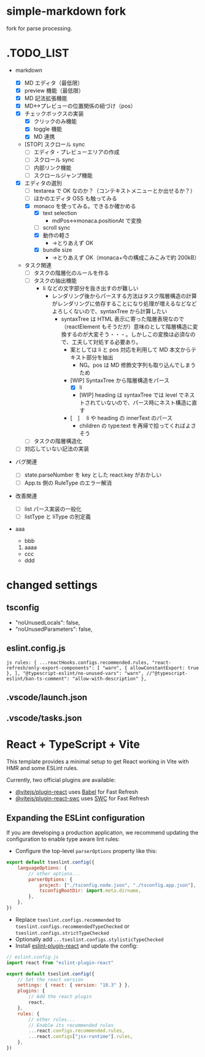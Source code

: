 # simple-markdown fork

fork for parse processing.

# .TODO_LIST

-   markdown

    -   [x] MD エディタ（最低限）
    -   [x] preview 機能（最低限）
    -   [x] MD 記法拡張機能
    -   [x] MD<->プレビューの位置関係の紐づけ（pos）
    -   [x] チェックボックスの実装
        -   [x] クリックのみ機能
        -   [x] toggle 機能
        -   [x] MD 連携
    -   [STOP] スクロール sync
        -   [ ] エディタ・プレビューエリアの作成
        -   [ ] スクロール sync
        -   [ ] 内部リンク機能
        -   [ ] スクロールジャンプ機能
    -   [x] エディタの選別
        -   [ ] textarea で OK なのか？（コンテキストメニューとか出せるか？）
        -   [ ] ほかのエディタ OSS も触ってみる
        -   [x] monaco を使ってみる。できるか確かめる
            -   [x] text selection
                -   mdPos<->monaca.positionAt で変換
            -   [ ] scroll sync
            -   [x] 動作の軽さ
                -   ->とりあえず OK
            -   [x] bundle size
                -   ->とりあえず OK（monaca+今の構成こみこみで約 200kB）
    -   タスク関連
        -   [ ] タスクの階層化のルールを作る
        -   [ ] タスクの抽出機能
            -   li などの文字部分を抜き出すのが難しい
                -   レンダリング後からパースする方法はタスク階層構造の計算がレンダリングに依存することになり処理が増えるなどなどよろしくないので、syntaxTree から計算したい
                    -   syntaxTree は HTML 表示に寄った階層表現なので（reactElement もそうだが）意味のとして階層構造に変換するのが大変そう・・・。しかしこの変換は必須なので、工夫して対処する必要あり。
                        -   案としては li と pos 対応を利用して MD 本文からテキスト部分を抽出
                            -   NG。pos は MD 修飾文字列も取り込んでしまうため
                        -   [WIP] SyntaxTree から階層構造をパース
                            -   [x] li
                            -   [WIP] heading は syntaxTree では level でネストされていないので、パース時にネスト構造に直す
                        -   [　]　 li や heading の innerText のパース
                            -   children の type:text を再帰で拾ってくればよさそう
        -   [ ] タスクの階層構造化
    -   [ ] 対応していない記法の実装

-   バグ関連

    -   [ ] state.parseNumber を key とした react.key がおかしい
    -   [ ] App.ts 側の RuleType のエラー解消

-   改善関連

    -   [ ] list パース実装の一般化
    -   [ ] listType と liType の別定義

-   aaa
    -   bbb
    1. aaaa
    -   ccc
    -   ddd

# changed settings

## tsconfig

-   "noUnusedLocals": false,
-   "noUnusedParameters": false,

## eslint.config.js

`js
rules: {
            ...reactHooks.configs.recommended.rules,
            "react-refresh/only-export-components": [
                "warn",
                { allowConstantExport: true },
            ],
            "@typescript-eslint/no-unused-vars": "warn",
            //"@typescript-eslint/ban-ts-comment": "allow-with-description"
        },
`

## .vscode/launch.json

## .vscode/tasks.json

# React + TypeScript + Vite

This template provides a minimal setup to get React working in Vite with HMR and some ESLint rules.

Currently, two official plugins are available:

-   [@vitejs/plugin-react](https://github.com/vitejs/vite-plugin-react/blob/main/packages/plugin-react/README.md) uses [Babel](https://babeljs.io/) for Fast Refresh
-   [@vitejs/plugin-react-swc](https://github.com/vitejs/vite-plugin-react-swc) uses [SWC](https://swc.rs/) for Fast Refresh

## Expanding the ESLint configuration

If you are developing a production application, we recommend updating the configuration to enable type aware lint rules:

-   Configure the top-level `parserOptions` property like this:

```js
export default tseslint.config({
    languageOptions: {
        // other options...
        parserOptions: {
            project: ["./tsconfig.node.json", "./tsconfig.app.json"],
            tsconfigRootDir: import.meta.dirname,
        },
    },
})
```

-   Replace `tseslint.configs.recommended` to `tseslint.configs.recommendedTypeChecked` or `tseslint.configs.strictTypeChecked`
-   Optionally add `...tseslint.configs.stylisticTypeChecked`
-   Install [eslint-plugin-react](https://github.com/jsx-eslint/eslint-plugin-react) and update the config:

```js
// eslint.config.js
import react from "eslint-plugin-react"

export default tseslint.config({
    // Set the react version
    settings: { react: { version: "18.3" } },
    plugins: {
        // Add the react plugin
        react,
    },
    rules: {
        // other rules...
        // Enable its recommended rules
        ...react.configs.recommended.rules,
        ...react.configs["jsx-runtime"].rules,
    },
})
```
